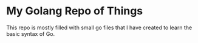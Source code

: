 # My Golang Repo of Things
This repo is mostly filled with small go files that I have created to learn the basic syntax of Go.